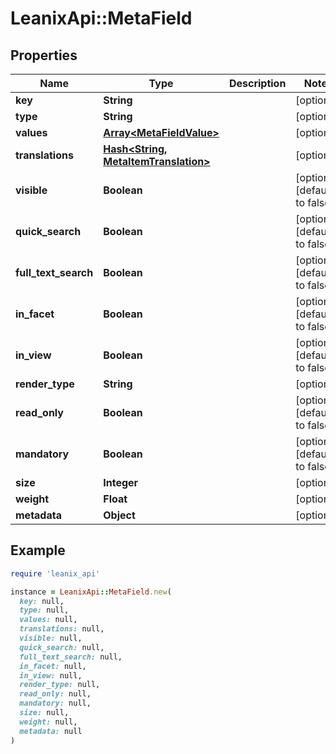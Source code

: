 # LeanixApi::MetaField

## Properties

| Name | Type | Description | Notes |
| ---- | ---- | ----------- | ----- |
| **key** | **String** |  | [optional] |
| **type** | **String** |  | [optional] |
| **values** | [**Array&lt;MetaFieldValue&gt;**](MetaFieldValue.md) |  | [optional] |
| **translations** | [**Hash&lt;String, MetaItemTranslation&gt;**](MetaItemTranslation.md) |  | [optional] |
| **visible** | **Boolean** |  | [optional][default to false] |
| **quick_search** | **Boolean** |  | [optional][default to false] |
| **full_text_search** | **Boolean** |  | [optional][default to false] |
| **in_facet** | **Boolean** |  | [optional][default to false] |
| **in_view** | **Boolean** |  | [optional][default to false] |
| **render_type** | **String** |  | [optional] |
| **read_only** | **Boolean** |  | [optional][default to false] |
| **mandatory** | **Boolean** |  | [optional][default to false] |
| **size** | **Integer** |  | [optional] |
| **weight** | **Float** |  | [optional] |
| **metadata** | **Object** |  | [optional] |

## Example

```ruby
require 'leanix_api'

instance = LeanixApi::MetaField.new(
  key: null,
  type: null,
  values: null,
  translations: null,
  visible: null,
  quick_search: null,
  full_text_search: null,
  in_facet: null,
  in_view: null,
  render_type: null,
  read_only: null,
  mandatory: null,
  size: null,
  weight: null,
  metadata: null
)
```

